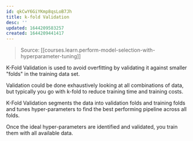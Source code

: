 ```yaml
---
id: qkCwY6GiYKmp8qsLoB7Jh
title: k-fold Validation
desc: ''
updated: 1644209583257
created: 1644209441417
---
```

> Source: [[courses.learn.perform-model-selection-with-hyperparameter-tuning]]


K-Fold Validation is used to avoid overfitting by validating it against smaller 
"folds" in the training data set.

Validation could be done exhaustively looking at all combinations of data, but typically you go with k-fold to reduce training time and training costs.

K-Fold Validation segments the data into validation folds and training folds and tunes hyper-parameters to find the best performing pipeline across all folds.

Once the ideal hyper-parameters are identified and validated, you train them with all available data.

